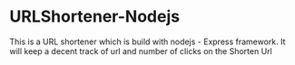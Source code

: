 # URLShortener-Nodejs
This is a URL shortener which is build with nodejs - Express framework. It will keep a decent track of url and number of clicks on the Shorten Url
